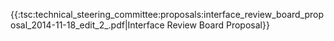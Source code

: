 {{:tsc:technical_steering_committee:proposals:interface_review_board_proposal_2014-11-18_edit_2_.pdf|Interface Review Board Proposal}}
